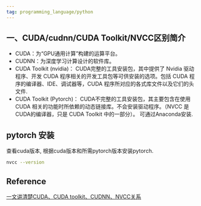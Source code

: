 ```yaml
---
tag: programming_language/python
---
```

## 一、CUDA/cudnn/CUDA Toolkit/NVCC区别简介
* CUDA：为“GPU通用计算”构建的运算平台。
* CUDNN：为深度学习计算设计的软件库。
* CUDA Toolkit (nvidia)： CUDA完整的工具安装包，其中提供了 Nvidia 驱动程序、开发 CUDA 程序相关的开发工具包等可供安装的选项。包括 CUDA 程序的编译器、IDE、调试器等，CUDA 程序所对应的各式库文件以及它们的头文件.
* CUDA Toolkit (Pytorch)： CUDA不完整的工具安装包，其主要包含在使用 CUDA 相关的功能时所依赖的动态链接库。不会安装驱动程序。（NVCC 是CUDA的编译器，只是 CUDA Toolkit 中的一部分）。 可通过Anaconda安装.

## pytorch 安装

查看cuda版本, 根据cuda版本和所需pytorch版本安装pytorch.

```bash
nvcc --version
```

## Reference
[一文讲清楚CUDA、CUDA toolkit、CUDNN、NVCC关系](https://blog.csdn.net/qq_41094058/article/details/116207333)